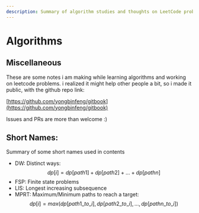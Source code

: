 ```yaml
---
description: Summary of algorithm studies and thoughts on LeetCode problems
---
```


# Algorithms

## Miscellaneous

These are some notes i am making while learning algorithms and working on leetcode problems.
i realized it might help other people a bit, so i made it public, with the github repo link:

[https://github.com/yongbinfeng/gitbook](https://github.com/yongbinfeng/gitbook)

Issues and PRs are more than welcome :)

## Short Names:

Summary of some short names used in contents

* DW: Distinct ways: $$dp[i]=dp[path1]+dp[path2]+...+dp[pathn]$$ 
* FSP: Finite state problems
* LIS: Longest increasing subsequence
* MPRT: Maximum/Minimum paths to reach a target: $$dp[i]=max(dp[path1\_to\_i], dp[path2\_to\_i], ..., dp[pathn\_to\_i])$$

